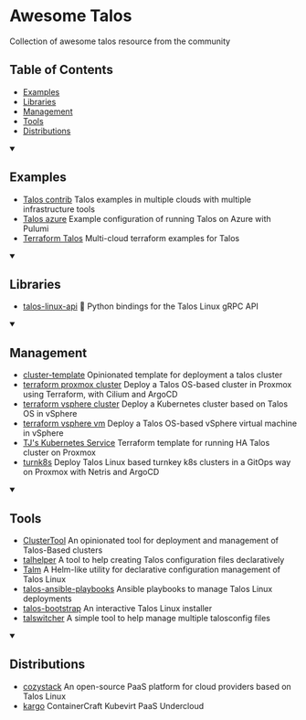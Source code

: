 # Awesome Talos
Collection of awesome talos resource from the community

## Table of Contents

- [Examples](#examples)
- [Libraries](#libraries)
- [Management](#management)
- [Tools](#tools)
- [Distributions](#distributions)

<details open><summary><h2>Examples</h2></summary>

- [Talos contrib](https://github.com/siderolabs/contrib) Talos examples in multiple clouds with multiple infrastructure tools
- [Talos azure](https://github.com/Orzelius/talos-azure) Example configuration of running Talos on Azure with Pulumi
- [Terraform Talos](https://github.com/sergelogvinov/terraform-talos/) Multi-cloud terraform examples for Talos

<details open><summary><h2>Libraries</h2></summary>
  
- [talos-linux-api](https://github.com/stereobutter/talos-linux-api) 🐍 Python bindings for the Talos Linux gRPC API

<details open><summary><h2>Management</h2></summary>

  - [cluster-template](https://github.com/onedr0p/cluster-template) Opinionated template for deployment a talos cluster
  - [terraform proxmox cluster](https://github.com/roeldev/iac-talos-cluster) Deploy a Talos OS-based cluster in Proxmox using Terraform, with Cilium and ArgoCD
  - [terraform vsphere cluster](https://github.com/ilpozzd/terraform-talos-vsphere-cluster) Deploy a Kubernetes cluster based on Talos OS in vSphere
  - [terraform vsphere vm](https://github.com/ilpozzd/terraform-talos-vsphere-vm) Deploy a Talos OS-based vSphere virtual machine in vSphere
  - [TJ's Kubernetes Service](https://github.com/zimmertr/TJs-Kubernetes-Service) Terraform template for running HA Talos cluster on Proxmox
  - [turnk8s](https://github.com/infraheads/turnk8s) Deploy Talos Linux based turnkey k8s clusters in a GitOps way on Proxmox with Netris and ArgoCD

<details open><summary><h2>Tools</h2></summary>

- [ClusterTool](https://truecharts.org/clustertool/) An opinionated tool for deployment and management of Talos-Based clusters
- [talhelper](https://github.com/budimanjojo/talhelper) A tool to help creating Talos configuration files declaratively
- [Talm](https://github.com/aenix-io/talm) A Helm-like utility for declarative configuration management of Talos Linux
- [talos-ansible-playbooks](https://github.com/mgrzybek/talos-ansible-playbooks) Ansible playbooks to manage Talos Linux deployments
- [talos-bootstrap](https://github.com/aenix-io/talos-bootstrap) An interactive Talos Linux installer
- [talswitcher](https://github.com/mirceanton/talswitcher) A simple tool to help manage multiple talosconfig files

<details open><summary><h2>Distributions</h2></summary>

- [cozystack](https://github.com/aenix-io/cozystack) An open-source PaaS platform for cloud providers based on Talos Linux
- [kargo](https://github.com/ContainerCraft/Kargo) ContainerCraft Kubevirt PaaS Undercloud

